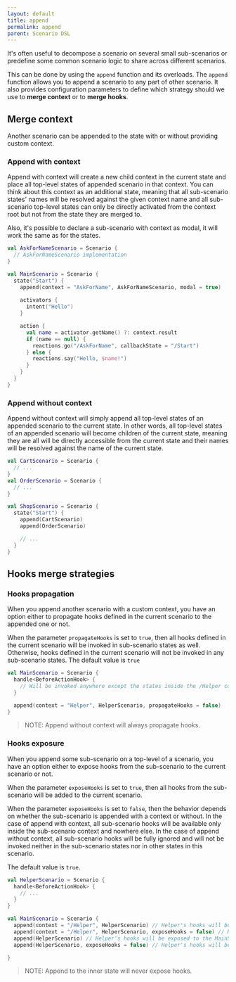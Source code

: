 ```yaml
---
layout: default
title: append
permalink: append
parent: Scenario DSL
---
```


It's often useful to decompose a scenario on several small sub-scenarios or predefine some common scenario logic to share across different scenarios. 

This can be done by using the `append` function and its overloads. The `append` function allows you to append a scenario to any part of other scenario. It also provides configuration parameters to define which strategy should we use to **merge context** or to **merge hooks**.

## Merge context

Another scenario can be appended to the state with or without providing custom context.

### Append with context
Append with context will create a new child context in the current state and place all top-level states of appended scenario in that context. You can think about this context as an additional state, meaning that all sub-scenario states' names will be resolved against the given context name and all sub-scenario top-level states can only be directly activated from the context root but not from the state they are merged to.

Also, it's possible to declare a sub-scenario with context as modal, it will work the same as for the states.

```kotlin
val AskForNameScenario = Scenario {
  // AskForNameScenario implementation
}

val MainScenario = Scenario {
  state("Start") {
    append(context = "AskForName", AskForNameScenario, modal = true)
    
    activators {
      intent("Hello")
    }

    action {
      val name = activator.getName() ?: context.result
      if (name == null) {
        reactions.go("/AskForName", callbackState = "/Start")
      } else {
        reactions.say("Hello, $name!")
      }
    }
  }
}
```

### Append without context

Append without context will simply append all top-level states of an appended scenario to the current state. In other words, all top-level states of an appended scenario will become children of the current state, meaning they are all will be directly accessible from the current state and their names will be resolved against the name of the current state.

```kotlin
val CartScenario = Scenario {
  // ...
}
val OrderScenario = Scenario {
  // ...
}

val ShopScenario = Scenario {
  state("Start") {
    append(CartScenario)
    append(OrderScenario)

    // ...
  }
}
```

## Hooks merge strategies

### Hooks propagation

When you append another scenario with a custom context, you have an option either to propagate hooks defined in the current scenario to the appended one or not.

When the parameter `propagateHooks` is set to `true`, then all hooks defined in the current scenario will be invoked in sub-scenario states as well. Otherwise, hooks defined in the current scenario will not be invoked in any sub-scenario states. The default value is `true`

```kotlin
val MainScenario = Scenario {
  handle<BeforeActionHook> {
    // Will be invoked anywhere except the states inside the /Helper context
  }

  append(context = "Helper", HelperScenario, propagateHooks = false)
}
```

> NOTE: Append without context will always propagate hooks.

### Hooks exposure

When you append some sub-scenario on a top-level of a scenario, you have an option either to expose hooks from the sub-scenario to the current scenario or not.

When the parameter `exposeHooks` is set to `true`, then all hooks from the sub-scenario will be added to the current scenario.

When the parameter `exposeHooks` is set to `false`, then the behavior depends on whether the sub-scenario is appended with a context or without. In the case of append with context, all sub-scenario hooks will be available only inside the sub-scenario context and nowhere else. In the case of append without context, all sub-scenario hooks will be fully ignored and will not be invoked neither in the sub-scenario states nor in other states in this scenario.

The default value is `true`.

```kotlin
val HelperScenario = Scenario {
  handle<BeforeActionHook> {
    // ...
  }
}

val MainScenario = Scenario {
  append(context = "/Helper", HelperScenario) // Helper's hooks will be exposed to the MainScenario
  append(context = "/Helper", HelperScenario, exposeHooks = false) // Helper's hooks will only be accessible inside the /Helper context
  append(HelperScenario) // Helper's hooks will be exposed to the MainScenario
  append(HelperScenario, exposeHooks = false) // Helper's hooks will be fully ignored

}
```

> NOTE: Append to the inner state will never expose hooks.